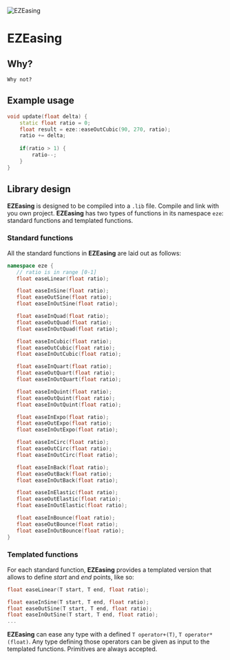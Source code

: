 ![EZEasing](https://user-images.githubusercontent.com/25724155/124602780-e041a000-de71-11eb-82ab-5d1804a004f1.jpg)

# EZEasing
 
## Why?
	Why not?
	
## Example usage
```cpp
void update(float delta) {
	static float ratio = 0;
	float result = eze::easeOutCubic(90, 270, ratio);
	ratio += delta;
	
	if(ratio > 1) {
		ratio--;
	}
}

```


## Library design
 **EZEasing** is designed to be compiled into a `.lib` file. Compile and link with you own project.
 **EZEasing** has two types of functions in its namespace `eze`: standard functions and templated functions.
 
### Standard functions
All the standard functions in **EZEasing** are laid out as follows: 
 ```cpp
namespace eze {
	// ratio is in range [0-1]
	float easeLinear(float ratio);

	float easeInSine(float ratio);
	float easeOutSine(float ratio);
	float easeInOutSine(float ratio);

	float easeInQuad(float ratio);
	float easeOutQuad(float ratio);
	float easeInOutQuad(float ratio);

	float easeInCubic(float ratio);
	float easeOutCubic(float ratio);
	float easeInOutCubic(float ratio);

	float easeInQuart(float ratio);
	float easeOutQuart(float ratio);
	float easeInOutQuart(float ratio);

	float easeInQuint(float ratio);
	float easeOutQuint(float ratio);
	float easeInOutQuint(float ratio);

	float easeInExpo(float ratio);
	float easeOutExpo(float ratio);
	float easeInOutExpo(float ratio);

	float easeInCirc(float ratio);
	float easeOutCirc(float ratio);
	float easeInOutCirc(float ratio);

	float easeInBack(float ratio);
	float easeOutBack(float ratio);
	float easeInOutBack(float ratio);

	float easeInElastic(float ratio);
	float easeOutElastic(float ratio);
	float easeInOutElastic(float ratio);

	float easeInBounce(float ratio);
	float easeOutBounce(float ratio);
	float easeInOutBounce(float ratio);
}
 ```
 
### Templated functions
For each standard function, **EZEasing** provides a templated version that allows to define _start_ and _end_ points, like so: 
 ```cpp
float easeLinear(T start, T end, float ratio);

float easeInSine(T start, T end, float ratio);
float easeOutSine(T start, T end, float ratio);
float easeInOutSine(T start, T end, float ratio);
...
 ```
 
**EZEasing** can ease any type with a defined `T operator+(T)`, `T operator*(float)`. Any type defining those operators can be given as input to the templated functions. Primitives are always accepted.